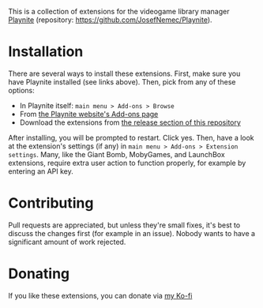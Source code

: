 This is a collection of extensions for the videogame library manager [Playnite](https://playnite.link) (repository: https://github.com/JosefNemec/Playnite).

# Installation
There are several ways to install these extensions. First, make sure you have Playnite installed (see links above). Then, pick from any of these options:
- In Playnite itself: `main menu > Add-ons > Browse`
- From [the Playnite website's Add-ons page](https://playnite.link/addons.html)
- Download the extensions from [the release section of this repository](https://github.com/Jeshibu/PlayniteExtensions/releases)

After installing, you will be prompted to restart. Click yes. Then, have a look at the extension's settings (if any) in `main menu > Add-ons > Extension settings`. Many, like the Giant Bomb, MobyGames, and LaunchBox extensions, require extra user action to function properly, for example by entering an API key.

# Contributing
Pull requests are appreciated, but unless they're small fixes, it's best to discuss the changes first (for example in an issue). Nobody wants to have a significant amount of work rejected.

# Donating
If you like these extensions, you can donate via [my Ko-fi](https://ko-fi.com/Jeshibu)